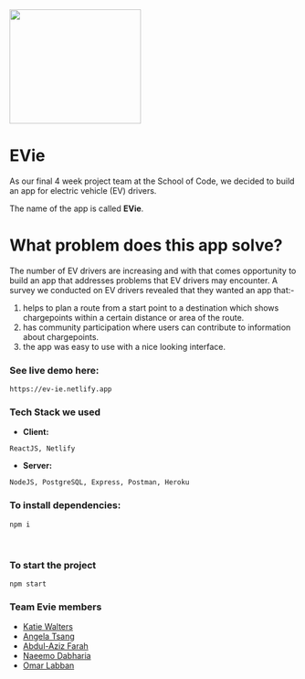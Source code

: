 <img src="https://user-images.githubusercontent.com/74318481/184169309-e7c26419-67d3-48f9-b4c5-9fdccb8e9e6e.jpg" height="200" width="230">

# EVie

As our final 4 week project team at the School of Code, we decided to build an app for electric vehicle (EV) drivers. 

The name of the app is called **EVie**.


# What problem does this app solve?
The number of EV drivers are increasing and with that comes opportunity to build an app that addresses problems that EV drivers may encounter. A survey we conducted on EV drivers revealed that they wanted an app that:-
1. helps to plan a route from a start point to a destination which shows chargepoints within a certain distance or area of the route.
2. has community participation where users can contribute to information about chargepoints.
3. the app was easy to use with a nice looking interface. 


### See live demo here:
```
https://ev-ie.netlify.app
```



### Tech Stack we used

- **Client:** 
```
ReactJS, Netlify
```

- **Server:** 
```
NodeJS, PostgreSQL, Express, Postman, Heroku
```

### To install dependencies:
```
npm i
```

<br>

### To start the project
```
npm start
```
### Team Evie members
- [Katie Walters](https://github.com/KatieClarinet)
- [Angela Tsang](https://github.com/soting)
- [Abdul-Aziz Farah](https://github.com/abdul-aziz93)
- [Naeemo Dabharia](https://github.com/NeemoDab)
- [Omar Labban](https://github.com/olabban88)


